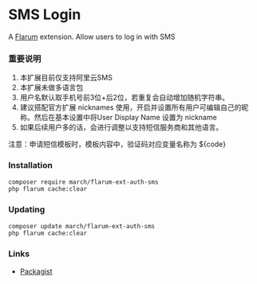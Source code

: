 # SMS Login

A [Flarum](http://flarum.org) extension. Allow users to log in with SMS

### 重要说明
1. 本扩展目前仅支持阿里云SMS
2. 本扩展未做多语言包
3. 用户名默认取手机号前3位+后2位，若重复会自动增加随机字符串。
4. 建议搭配官方扩展 nicknames 使用，开启并设置所有用户可编辑自己的昵称。然后在基本设置中将User Display Name 设置为 nickname
5. 如果后续用户多的话，会进行调整以支持短信服务商和其他语言。

注意：申请短信模板时，模板内容中，验证码对应变量名称为 ${code}

### Installation

```sh
composer require march/flarum-ext-auth-sms
php flarum cache:clear
```

### Updating

```sh
composer update march/flarum-ext-auth-sms
php flarum cache:clear
```

### Links

- [Packagist](https://packagist.org/packages/march/flarum-ext-auth-sms)